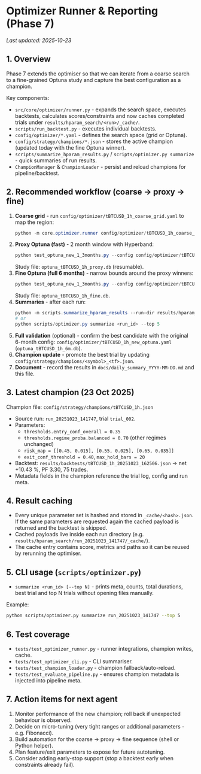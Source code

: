 # Optimizer Runner & Reporting (Phase 7)
_Last updated: 2025-10-23_

## 1. Overview
Phase 7 extends the optimiser so that we can iterate from a coarse search to a fine-grained Optuna study and capture the best configuration as a champion.

Key components:
- `src/core/optimizer/runner.py` - expands the search space, executes backtests, calculates scores/constraints and now caches completed trials under `results/hparam_search/<run>/_cache/`.
- `scripts/run_backtest.py` - executes individual backtests.
- `config/optimizer/*.yaml` - defines the search space (grid or Optuna).
- `config/strategy/champions/*.json` - stores the active champion (updated today with the fine Optuna winner).
- `scripts/summarize_hparam_results.py` / `scripts/optimizer.py summarize` - quick summaries of run results.
- `ChampionManager` & `ChampionLoader` - persist and reload champions for pipeline/backtest.

## 2. Recommended workflow (coarse -> proxy -> fine)
1. **Coarse grid** - run `config/optimizer/tBTCUSD_1h_coarse_grid.yaml` to map the region:
   ```powershell
   python -m core.optimizer.runner config/optimizer/tBTCUSD_1h_coarse_grid.yaml
   ```
2. **Proxy Optuna (fast)** - 2 month window with Hyperband:
   ```powershell
   python test_optuna_new_1_3months.py --config config/optimizer/tBTCUSD_1h_proxy_optuna.yaml
   ```
   Study file: `optuna_tBTCUSD_1h_proxy.db` (resumable).
3. **Fine Optuna (full 6 months)** - narrow bounds around the proxy winners:
   ```powershell
   python test_optuna_new_1_3months.py --config config/optimizer/tBTCUSD_1h_fine_optuna.yaml
   ```
   Study file: `optuna_tBTCUSD_1h_fine.db`.
4. **Summaries** - after each run:
   ```powershell
   python -m scripts.summarize_hparam_results --run-dir results/hparam_search/<run_id>
   # or
   python scripts/optimizer.py summarize <run_id> --top 5
   ```
5. **Full validation** (optional) - confirm the best candidate with the original 6-month config: `config/optimizer/tBTCUSD_1h_new_optuna.yaml` (`optuna_tBTCUSD_1h_6m.db`).
6. **Champion update** - promote the best trial by updating `config/strategy/champions/<symbol>_<tf>.json`.
7. **Document** - record the results in `docs/daily_summary_YYYY-MM-DD.md` and this file.

## 3. Latest champion (23 Oct 2025)
Champion file: `config/strategy/champions/tBTCUSD_1h.json`
- Source run: `run_20251023_141747`, trial `trial_002`.
- Parameters:
  - `thresholds.entry_conf_overall = 0.35`
  - `thresholds.regime_proba.balanced = 0.70` (other regimes unchanged)
  - `risk_map = [[0.45, 0.015], [0.55, 0.025], [0.65, 0.035]]`
  - `exit_conf_threshold = 0.40`, `max_hold_bars = 20`
- Backtest: `results/backtests/tBTCUSD_1h_20251023_162506.json` -> net +10.43 %, PF 3.30, 75 trades.
- Metadata fields in the champion reference the trial log, config and run meta.

## 4. Result caching
- Every unique parameter set is hashed and stored in `_cache/<hash>.json`. If the same parameters are requested again the cached payload is returned and the backtest is skipped.
- Cached payloads live inside each run directory (e.g. `results/hparam_search/run_20251023_141747/_cache/`).
- The cache entry contains score, metrics and paths so it can be reused by rerunning the optimiser.

## 5. CLI usage (`scripts/optimizer.py`)
- `summarize <run_id> [--top N]` - prints meta, counts, total durations, best trial and top N trials without opening files manually.

Example:
```bash
python scripts/optimizer.py summarize run_20251023_141747 --top 5
```

## 6. Test coverage
- `tests/test_optimizer_runner.py` - runner integrations, champion writes, cache.
- `tests/test_optimizer_cli.py` - CLI summariser.
- `tests/test_champion_loader.py` - champion fallback/auto-reload.
- `tests/test_evaluate_pipeline.py` - ensures champion metadata is injected into pipeline meta.

## 7. Action items for next agent
1. Monitor performance of the new champion; roll back if unexpected behaviour is observed.
2. Decide on micro-tuning (very tight ranges or additional parameters - e.g. Fibonacci).
3. Build automation for the coarse -> proxy -> fine sequence (shell or Python helper).
4. Plan feature/exit parameters to expose for future autotuning.
5. Consider adding early-stop support (stop a backtest early when constraints already fail).
